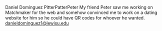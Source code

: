 Daniel Dominguez
PitterPatterPeter
My friend Peter saw me working on Matchmaker for the web and somehow convinced me to work on a dating website for him so he could have QR codes for whoever he wanted.
danieldominguez1@lewisu.edu
